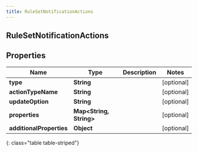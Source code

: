 ```yaml
---
title: RuleSetNotificationActions
---
```

## RuleSetNotificationActions


## Properties

| Name | Type | Description | Notes |
| ------------ | ------------- | ------------- | ------------- |
| **type** | **String** |  |  [optional] |
| **actionTypeName** | **String** |  |  [optional] |
| **updateOption** | **String** |  |  [optional] |
| **properties** | **Map&lt;String, String&gt;** |  |  [optional] |
| **additionalProperties** | **Object** |  |  [optional] |
{: class="table table-striped"}




